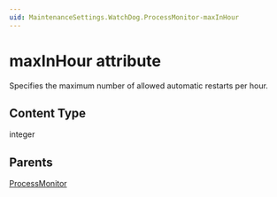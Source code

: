```yaml
---
uid: MaintenanceSettings.WatchDog.ProcessMonitor-maxInHour
---
```


# maxInHour attribute

Specifies the maximum number of allowed automatic restarts per hour.

## Content Type

integer

## Parents

[ProcessMonitor](xref:MaintenanceSettings.WatchDog.ProcessMonitor)
